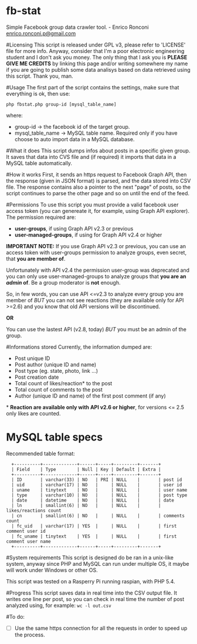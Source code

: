 # fb-stat

Simple Facebook group data crawler tool. - Enrico Ronconi <enrico.ronconi.p@gmail.com>

#Licensing
  This script is released under GPL v3, please refer to 'LICENSE' file
  for more info.
  Anyway, consider that I'm a poor electronic engineering student and I don't ask you money.
  The only thing that I ask you is **PLEASE GIVE ME CREDITS** by
  linking this page and/or writing somewhere my name if you are going
  to publish some data analisys based on data retrieved using this script.
  Thank you, man.
  
#Usage
  The first part of the script contains the settings, make sure that
  everything is ok, then use:
  
  ```php fbstat.php group-id [mysql_table_name]```
  
  where:
   - group-id -> the facebook id of the target group.
   - mysql_table_name -> MySQL table name. Required only if you have choose
   to auto import data in a MySQL database.
   
#What it does
  This script dumps infos about posts in a specific given group.
  It saves that data into CVS file and (if required) it imports that data
  in a MySQL table automatically.
  
#How it works
  First, it sends an https request to Facebook Graph API, then the response
  (given in JSON format) is parsed, and the data stored into CSV file.
  The response contains also a pointer to the next "page" of posts, so
  the script continues to parse the other page and so on until the end of
  the feed.
  
#Permissions
  To use this script you must provide a valid facebook user access token
  (you can genereate it, for example, using Graph API explorer).
  The permission required are:
  - **user-groups**, if using Graph API v2.3 or previous
  - **user-managed-groups**, if using for Graph API v2.4 or higher
  
  
  **IMPORTANT NOTE:**
  If you use Graph API v2.3 or previous, you can use an access token with
  user-groups permission to analyze groups, even secret, that **you are
  member of**.
  
  Unfortunately with API v2.4 the permission user-group was deprecated
  and you can only use user-managed-groups to analyze groups that **you
  are an _admin_ of**. Be a group moderator is **not** enough.
  
  So, in few words, you can use API <=v2.3 to analyze every group you
  are member of *BUT* you can not see reactions (they are available
  only for API >=2.6) and you know that old API versions will be
  discontinued.
  
  **OR**
  
  You can use the lastest API (v2.8, today) *BUT* you must be an
  admin of the group.
  
#Informations stored
  Currently, the information dumped are:
  - Post unique ID
  - Post author (unique ID and name)
  - Post type (eg. state, photo, link ...)
  - Post creation date
  - Total count of likes/reaction\* to the post
  - Total count of comments to the post
  - Author (unique ID and name) of the first post comment (if any)
  
  \* **Reaction are available only with API v2.6 or higher**, for versions <= 2.5 only likes are counted.
  
# MySQL table specs
  Recommended table format:
  ```
    +----------+-------------+------+-----+---------+-------+
	| Field    | Type        | Null | Key | Default | Extra |
	+----------+-------------+------+-----+---------+-------+
	| ID       | varchar(33) | NO   | PRI | NULL    |       | post id
	| uid      | varchar(17) | NO   |     | NULL    |       | user id
	| uname    | tinytext    | NO   |     | NULL    |       | user name
	| type     | varchar(10) | NO   |     | NULL    |       | post type
	| date     | datetime    | NO   |     | NULL    |       | date
	| ln       | smallint(6) | NO   |     | NULL    |       | likes/reactions count
	| cn       | smallint(6) | NO   |     | NULL    |       | comments count
	| fc_uid   | varchar(17) | YES  |     | NULL    |       | first comment user id
	| fc_uname | tinytext    | YES  |     | NULL    |       | first comment user name
	+----------+-------------+------+-----+---------+-------+
  ```
  
#System requirements
  This script is designed do be ran in a unix-like system, anyway since
  PHP and MySQL can run under multiple OS, it maybe will work under
  Windows or other OS.

  This script was tested on a Rasperry Pi running raspian, with PHP 5.4.

#Progress
  This script saves data in real time into the CSV output file. It writes
  one line per post, so you can check in real time the number of post
  analyzed using, for example:
  ```wc -l out.csv```
  
#To do:
  - [ ] Use the same https connection for all the requests in order to speed up the process.
